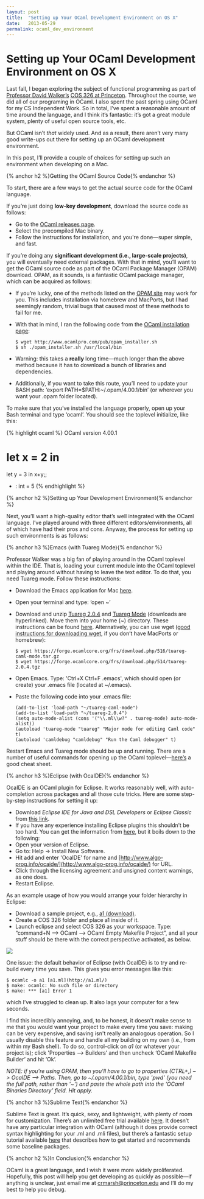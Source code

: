 ```yaml
---
layout: post
title:  "Setting up Your OCaml Development Environment on OS X"
date:   2013-05-29
permalink: ocaml_dev_environment
---
```


# Setting up Your OCaml Development Environment on OS X

Last fall, I began exploring the subject of functional programming as part of [Professor David Walker’s](http://www.cs.princeton.edu/~dpw/) [COS 326 at Princeton](http://www.cs.princeton.edu/~dpw/courses/cos326-12/info.php). Throughout the course, we did all of our programing in OCaml. I also spent the past spring using OCaml for my CS Independent Work. So in total, I’ve spent a reasonable amount of time around the language, and I think it’s fantastic: it’s got a great module system, plenty of useful open source tools, etc.

But OCaml isn’t _that_ widely used. And as a result, there aren’t very many good write-ups out there for setting up an OCaml development environment.

In this post, I’ll provide a couple of choices for setting up such an environment when developing on a Mac.

<!--break-->

{% anchor h2 %}Getting the OCaml Source Code{% endanchor %}

To start, there are a few ways to get the actual source code for the OCaml language.

If you’re just doing **low-key development**, download the source code as follows:

*   Go to the [OCaml releases page](http://ocaml.org/releases/).
*   Select the precompiled Mac binary.
*   Follow the instructions for installation, and you're done—super simple, and fast.

If you’re doing any **significant development (i.e., large-scale projects)**, you will eventually need external packages. With that in mind, you’ll want to get the OCaml source code as part of the OCaml Package Manager (OPAM) download. OPAM, as it sounds, is a fantastic OCaml package manager, which can be acquired as follows:

*   If you’re lucky, one of the methods listed on the [OPAM site](http://opam.ocamlpro.com/doc/Quick_Install.html) may work for you. This includes installation via homebrew and MacPorts, but I had seemingly random, trivial bugs that caused most of these methods to fail for me.
*   With that in mind, I ran the following code from the [OCaml installation page](http://ocaml.org/install.html):

        $ wget http://www.ocamlpro.com/pub/opam_installer.sh
        $ sh ./opam_installer.sh /usr/local/bin

*   Warning: this takes a **really** long time—much longer than the above method because it has to download a bunch of libraries and dependencies.
*   Additionally, if you want to take this route, you’ll need to update your BASH path: ‘export PATH=$PATH:~/.opam/4.00.1/bin’ (or wherever you want your .opam folder located).

To make sure that you’ve installed the language properly, open up your Bash terminal and type ‘ocaml’. You should see the toplevel initialize, like this:

{% highlight ocaml %}
OCaml version 4.00.1
# let x = 2 in
  let y = 3 in
  x+y;;
- : int = 5
{% endhighlight %}

{% anchor h2 %}Setting up Your Development Environment{% endanchor %}

Next, you’ll want a high-quality editor that’s well integrated with the OCaml language. I’ve played around with three different editors/environments, all of which have had their pros and cons. Anyway, the process for setting up such environments is as follows:

{% anchor h3 %}Emacs (with Tuareg Mode){% endanchor %}

Professor Walker was a big fan of playing around in the OCaml toplevel within the IDE. That is, loading your current module into the OCaml toplevel and playing around without having to leave the text editor. To do that, you need Tuareg mode. Follow these instructions:

*   Download the Emacs application for Mac [here](http://emacsformacosx.com).
*   Open your terminal and type: ‘open ~’
*   Download and unzip [Tuareg 2.0.4](https://forge.ocamlcore.org/frs/download.php/514/tuareg-2.0.4.tgz) and [Tuareg Mode](https://forge.ocamlcore.org/frs/download.php/516/tuareg-caml-mode.tar.gz) (downloads are hyperlinked). Move them into your home (~) directory. These instructions can be found [here](http://cs51.seas.harvard.edu/ocaml-install.html#tuareg). Alternatively, you can use wget ([good instructions for downloading wget](http://osxdaily.com/2012/05/22/install-wget-mac-os-x/), if you don’t have MacPorts or homebrew):

        $ wget https://forge.ocamlcore.org/frs/download.php/516/tuareg-caml-mode.tar.gz
        $ wget https://forge.ocamlcore.org/frs/download.php/514/tuareg-2.0.4.tgz

*   Open Emacs. Type: 'Ctrl+X Ctrl+F .emacs', which should open (or create) your .emacs file (located at ~/.emacs).
*   Paste the following code into your .emacs file:


        (add-to-list 'load-path "~/tuareg-caml-mode")
        (add-to-list 'load-path "~/tuareg-2.0.4")
        (setq auto-mode-alist (cons '("\\.ml\\w?" . tuareg-mode) auto-mode-alist))
        (autoload 'tuareg-mode "tuareg" "Major mode for editing Caml code" t)
        (autoload 'camldebug "camldebug" "Run the Caml debugger" t)

Restart Emacs and Tuareg mode should be up and running. There are a number of useful commands for opening up the OCaml toplevel—[here’s](http://www.ocamlpro.com/files/tuareg-mode.pdf) a good cheat sheet.

{% anchor h3 %}Eclipse (with OcaIDE){% endanchor %}

OcaIDE is an OCaml plugin for Eclipse. It works reasonably well, with auto-completion across packages and all those cute tricks. Here are some step-by-step instructions for setting it up:

*   Download *Eclipse IDE for Java and DSL Developers* or *Eclipse Classic* from [this link](http://www.eclipse.org/downloads/).
*   If you have any experience installing Eclipse plugins this shouldn’t be too hard. You can get the information from [here](http://www.algo-prog.info/ocaide/install.php), but it boils down to the following:
*   Open your version of Eclipse.
*   Go to: Help -> Install New Software.
*   Hit add and enter 'OcaIDE' for name and [<a href="http://www.algo-prog.info/ocaide/">http://www.algo-prog.info/ocaide/](http://www.algo-prog.info/ocaide/)</a> for URL.
*   Click through the licensing agreement and unsigned content warnings, as one does.
*   Restart Eclipse.

As an example usage of how you would arrange your folder hierarchy in Eclipse:

*   Download a sample project, e.g., [a1 (download)](http://www.cs.princeton.edu/~dpw/courses/cos326-12/ass/a1.tgz).
*   Create a COS 326 folder and place a1 inside of it.
*   Launch eclipse and select COS 326 as your workspace. Type: “command+N –> OCaml –> OCaml Empty Makefile Project”, and all your stuff should be there with the correct perspective activated, as below.

<img src="http://media.tumblr.com/dcbeeca9a13838be696dcf7b7d04289f/tumblr_inline_mnklabyhIE1qz4rgp.png" class="center">

One issue: the default behavior of Eclipse (with OcaIDE) is to try and re-build every time you save. This gives you error messages like this:

    $ ocamlc -o a1 [a1.ml](http://a1.ml/)
    $ make: ocamlc: No such file or directory
    $ make: *** [a1] Error 1

which I’ve struggled to clean up. It also lags your computer for a few seconds.

I find this incredibly annoying, and, to be honest, it doesn't make sense to me that you would want your project to make every time you save: making can be very expensive, and saving isn't really an analogous operation. So I usually disable this feature and handle all my building on my own (i.e., from within my Bash shell). To do so, control-click on *a1* (or whatever your project is); click 'Properties –> Builders’ and then uncheck ‘OCaml Makefile Builder’ and hit ‘Ok’.

_NOTE: if you're using OPAM, then you'll have to go to properties (CTRL+,) –> OcaIDE –> Paths. Then, go to ~/.opam/4.00.1/bin, type 'pwd' (you need the full path, rather than '~') and paste the whole path into the ‘OCaml Binaries Directory’ field. Hit apply._

{% anchor h3 %}Sublime Text{% endanchor %}

Sublime Text is great. It’s quick, sexy, and lightweight, with plenty of room for customization. There’s an unlimited free trial available [here](http://www.sublimetext.com/2). It doesn’t have any particular integration with OCaml (although it does provide correct syntax highlighting for your .ml and .mli files), but there’s a fantastic setup tutorial available [here](http://blog.alexmaccaw.com/sublime-text) that describes how to get started and recommends some baseline packages.

{% anchor h2 %}In Conclusion{% endanchor %}

OCaml is a great language, and I wish it were more widely proliferated. Hopefully, this post will help you get developing as quickly as possible—if anything is unclear, just email me at [crmarsh@princeton.edu](mailto:crmarsh@princeton.edu) and I’ll do my best to help you debug.
